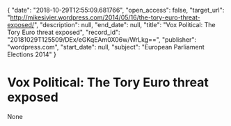 {
  "date": "2018-10-29T12:55:09.681766", 
  "open_access": false, 
  "target_url": "http://mikesivier.wordpress.com/2014/05/16/the-tory-euro-threat-exposed/", 
  "description": null, 
  "end_date": null, 
  "title": "Vox Political: The Tory Euro threat exposed", 
  "record_id": "20181029T125509/DEx/eGKqEAm0X06w/WrLkg==", 
  "publisher": "wordpress.com", 
  "start_date": null, 
  "subject": "European Parliament Elections 2014"
}

# Vox Political: The Tory Euro threat exposed

None